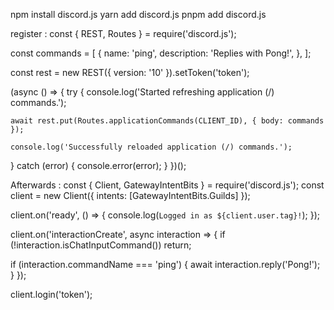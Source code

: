 npm install discord.js
yarn add discord.js
pnpm add discord.js


register :
const { REST, Routes } = require('discord.js');

const commands = [
  {
    name: 'ping',
    description: 'Replies with Pong!',
  },
];

const rest = new REST({ version: '10' }).setToken('token');

(async () => {
  try {
    console.log('Started refreshing application (/) commands.');

    await rest.put(Routes.applicationCommands(CLIENT_ID), { body: commands });

    console.log('Successfully reloaded application (/) commands.');
  } catch (error) {
    console.error(error);
  }
})();


Afterwards :
const { Client, GatewayIntentBits } = require('discord.js');
const client = new Client({ intents: [GatewayIntentBits.Guilds] });

client.on('ready', () => {
  console.log(`Logged in as ${client.user.tag}!`);
});

client.on('interactionCreate', async interaction => {
  if (!interaction.isChatInputCommand()) return;

  if (interaction.commandName === 'ping') {
    await interaction.reply('Pong!');
  }
});

client.login('token');
